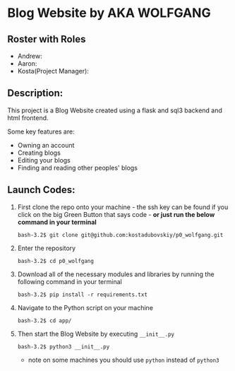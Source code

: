 # Blog Website by AKA WOLFGANG

## Roster with Roles
 - Andrew:
 - Aaron:
 - Kosta(Project Manager):

## Description:

This project is a Blog Website created using a flask and sql3 backend and html frontend.

Some key features are:
 - Owning an account
 - Creating blogs
 - Editing your blogs
 - Finding and reading other peoples' blogs


## Launch Codes:

1. First clone the repo onto your machine - the ssh key can be found if you click on the big Green Button that says code - **or just run the below command in your terminal**
    
    ```bash-3.2$ git clone git@github.com:kostadubovskiy/p0_wolfgang.git```
    
2. Enter the repository

    ```bash-3.2$ cd p0_wolfgang```

3. Download all of the necessary modules and libraries by running the following command in your terminal

    ```bash-3.2$ pip install -r requirements.txt```

4. Navigate to the Python script on your machine

    ```bash-3.2$ cd app/```

5. Then start the Blog Website by executing ```__init__.py```

    ```bash-3.2$ python3 __init__.py```
    - note on some machines you should use ```python``` instead of ```python3```
